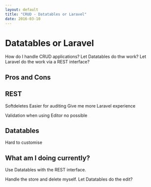 ```yaml
---
layout: default
title: "CRUD - Datatables or Laravel"
date: 2016-03-10
---
```



# Datatables or Laravel

How do I handle CRUD applications? Let Datatables do thw work? Let Laravel do the work via a REST interface?

## Pros and Cons

## REST

Softdeletes
Easier for auditing
Give me more Laravel experience

Validation when using Editor no possible

## Datatables

Hard to customise


## What am I doing currently?

Use Datatables with the REST interface.

Handle the store and delete myself.
Let Datatables do the edit?
